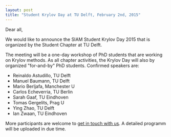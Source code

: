```yaml
---
layout: post
title: "Student Krylov Day at TU Delft, February 2nd, 2015"
---
```


Dear all,

We would like to announce the SIAM Student Krylov Day 2015 that is organized by the Student Chapter at TU Delft.

The meeting will be a one-day workshop of PhD students that are working on Krylov methods. As all chapter activities, the Krylov Day will also by organized "for-and-by" PhD students. Confirmed speakers are:

+ Reinaldo Astudillo, TU Delft
+ Manuel Baumann, TU Delft
+ Mario Berljafa, Manchester U
+ Carlos Echeverria, TU Berlin
+ Sarah Gaaf, TU Eindhoven
+ Tomas Gergelits, Prag U
+ Ying Zhao,  TU Delft
+ Ian Zwaan, TU Eindhoven

More participants are welcome to [get in touch with us](mailto:SIAMSC-EWI@tudelft.nl). A detailed programm will be uploaded in due time.
